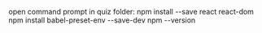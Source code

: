 open command prompt in quiz folder:
	npm install --save react react-dom
	npm install babel-preset-env --save-dev
	npm --version
